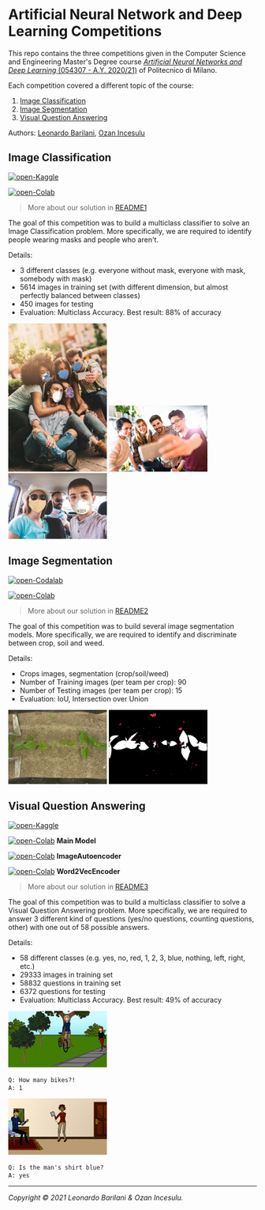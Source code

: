 Artificial Neural Network and Deep Learning Competitions
========================================================

This repo contains the three competitions given in the Computer Science and Engineering
Master's Degree course [*Artificial Neural Networks and Deep Learning*
(054307 - A.Y. 2020/21)][course] of Politecnico di Milano.

Each competition covered a different topic of the course:

1. [Image Classification](#Image-Classification)
1. [Image Segmentation](#Image-Segmentation)
1. [Visual Question Answering](#Visual-Question-Answering)

Authors: [Leonardo Barilani][author-1], [Ozan Incesulu][author-2]

Image Classification
--------------------

[![open-Kaggle](https://img.shields.io/badge/open-Kaggle-4791CD.svg)](https://www.kaggle.com/c/artificial-neural-networks-and-deep-learning-2020/)

[![open-Colab](https://colab.research.google.com/assets/colab-badge.svg)](https://colab.research.google.com/github/leonardobarilani/annadl-challenges/challenge1.ipynb)

> More about our solution in [README1](README1.md)

The goal of this competition was to build a multiclass classifier to solve an Image Classification problem. More specifically, we are required to identify people wearing masks and people who aren't.

Details:

* 3 different classes (e.g. everyone without mask, everyone with mask, somebody with mask)
* 5614 images in training set (with different dimension, but almost perfectly balanced between classes)
* 450 images for testing
* Evaluation: Multiclass Accuracy. Best result: 88% of accuracy

<img src="./images/challenge1.1.jpg" width="200" height="auto">

<img src="./images/challenge1.2.jpg" width="200" height="auto">

<img src="./images/challenge1.3.jpg" width="200" height="auto">

Image Segmentation
------------------

[![open-Codalab](https://img.shields.io/badge/open-Codalab-4791CD.svg)](https://competitions.codalab.org/competitions/27176)

[![open-Colab](https://colab.research.google.com/assets/colab-badge.svg)](https://colab.research.google.com/github/leonardobarilani/annadl-challenges/challenge2.ipynb)

> More about our solution in [README2](README2.md)

The goal of this competition was to build several image segmentation models. More specifically, we are required to identify and discriminate between crop, soil and weed.

Details:

* Crops images, segmentation (crop/soil/weed)
* Number of Training images (per team per crop): 90
* Number of Testing images (per team per crop): 15
* Evaluation: IoU, Intersection over Union

<img src="./images/challenge2.1.jpg" width="200" height="auto">

<img src="./images/challenge2.2.jpg" width="200" height="auto">

Visual Question Answering
-------------------------

[![open-Kaggle](https://img.shields.io/badge/open-Kaggle-4791CD.svg)](https://www.kaggle.com/c/anndl-2020-vqa)

[![open-Colab](https://colab.research.google.com/assets/colab-badge.svg)](https://colab.research.google.com/github/leonardobarilani/annadl-challenges/challenge3.ipynb) **Main Model**

[![open-Colab](https://colab.research.google.com/assets/colab-badge.svg)](https://colab.research.google.com/github/leonardobarilani/annadl-challenges/challenge3ImageAutoencoder.ipynb) **ImageAutoencoder**

[![open-Colab](https://colab.research.google.com/assets/colab-badge.svg)](https://colab.research.google.com/github/leonardobarilani/annadl-challenges/challenge3Word2VecEncodings.ipynb) **Word2VecEncoder**

> More about our solution in [README3](README3.md)

The goal of this competition was to build a multiclass classifier to solve a Visual Question Answering problem. More specifically, we are required to answer 3 different kind of questions (yes/no questions, counting questions, other) with one out of 58 possible answers.

Details:

* 58 different classes (e.g. yes, no, red, 1, 2, 3, blue, nothing, left, right, etc.)
* 29333 images in training set
* 58832 questions in training set
* 6372 questions for testing
* Evaluation: Multiclass Accuracy. Best result: 49% of accuracy

<img src="./images/challenge3.1.png" width="200" height="auto">

    Q: How many bikes?!
    A: 1

<img src="./images/challenge3.2.png" width="200" height="auto">

    Q: Is the man's shirt blue?
    A: yes

---

*Copyright &copy; 2021 Leonardo Barilani & Ozan Incesulu.*

[course]: https://www4.ceda.polimi.it/manifesti/manifesti/controller/ManifestoPublic.do?EVN_DETTAGLIO_RIGA_MANIFESTO=evento&k_corso_la=481&k_indir=T2A&idItemOfferta=156912&idGruppo=4336&idRiga=271112&codDescr=054307&semestre=1&aa=2021&lang=IT&jaf_currentWFID=main
[author-1]: https://github.com/leonardobarilani
[author-2]: https://github.com/ozyinc/
